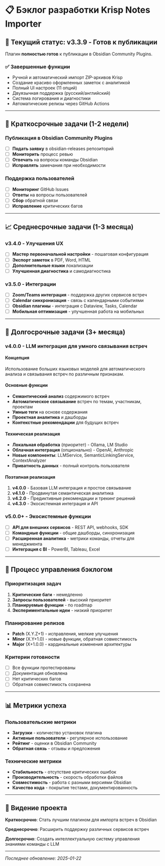 # 📋 Бэклог разработки Krisp Notes Importer

## 🎯 Текущий статус: v3.3.9 - Готов к публикации

Плагин **полностью готов** к публикации в Obsidian Community Plugins.

### ✅ Завершенные функции
- Ручной и автоматический импорт ZIP-архивов Krisp
- Создание красиво оформленных заметок с аналитикой
- Полный UI настроек (11 опций)
- Двуязычная поддержка (русский/английский)
- Система логирования и диагностики
- Автоматические релизы через GitHub Actions

---

## 🚀 Краткосрочные задачи (1-2 недели)

### Публикация в Obsidian Community Plugins
- [ ] **Подать заявку** в obsidian-releases репозиторий
- [ ] **Мониторить** процесс ревью
- [ ] **Отвечать** на вопросы команды Obsidian
- [ ] **Исправлять** замечания при необходимости

### Поддержка пользователей
- [ ] **Мониторинг** GitHub Issues
- [ ] **Ответы** на вопросы пользователей
- [ ] **Сбор** обратной связи
- [ ] **Исправление** критических багов

---

## 📈 Среднесрочные задачи (1-3 месяца)

### v3.4.0 - Улучшения UX
- [ ] **Мастер первоначальной настройки** - пошаговая конфигурация
- [ ] **Экспорт заметок** в PDF, Word, HTML
- [ ] **Дополнительные языки** локализации
- [ ] **Улучшенная диагностика** и самодиагностика

### v3.5.0 - Интеграции
- [ ] **Zoom/Teams интеграция** - поддержка других сервисов встреч
- [ ] **Calendar синхронизация** - связь с календарными событиями
- [ ] **Obsidian плагины** - интеграция с Dataview, Tasks, Calendar
- [ ] **Мобильная оптимизация** - улучшенная работа на мобильных

---

## 🤖 Долгосрочные задачи (3+ месяца)

### v4.0.0 - LLM интеграция для умного связывания встреч

#### Концепция
Использование больших языковых моделей для автоматического анализа и связывания встреч по различным признакам.

#### Основные функции
- **Семантический анализ** содержимого встреч
- **Автоматическое связывание** встреч по темам, участникам, проектам
- **Умные теги** на основе содержания
- **Проектная аналитика** и дашборды
- **Контекстные рекомендации** для будущих встреч

#### Техническая реализация
- **Локальная обработка** (приоритет) - Ollama, LM Studio
- **Облачная интеграция** (опционально) - OpenAI, Anthropic
- **Новые компоненты**: LLMService, SemanticLinkingService, ContextAnalyzer
- **Приватность данных** - полный контроль пользователя

#### Поэтапная реализация
1. **v4.0.0** - Базовая LLM интеграция и простое связывание
2. **v4.1.0** - Продвинутая семантическая аналитика
3. **v4.2.0** - Предиктивные рекомендации и трекинг решений
4. **v4.3.0** - Экосистемная интеграция и API

### v5.0.0+ - Экосистемные функции
- [ ] **API для внешних сервисов** - REST API, webhooks, SDK
- [ ] **Командные функции** - общие дашборды, синхронизация
- [ ] **Расширенная аналитика** - метрики команды, отчеты для менеджмента
- [ ] **Интеграция с BI** - PowerBI, Tableau, Excel

---

## 🔄 Процесс управления бэклогом

### Приоритизация задач
1. **Критические баги** - немедленно
2. **Запросы пользователей** - высокий приоритет
3. **Планируемые функции** - по roadmap
4. **Экспериментальные идеи** - низкий приоритет

### Планирование релизов
- **Patch** (X.Y.Z+1) - исправления, мелкие улучшения
- **Minor** (X.Y+1.0) - новые функции, обратная совместимость
- **Major** (X+1.0.0) - кардинальные изменения архитектуры

### Критерии готовности
- [ ] Все функции протестированы
- [ ] Документация обновлена
- [ ] Нет критических багов
- [ ] Обратная совместимость сохранена

---

## 📊 Метрики успеха

### Пользовательские метрики
- **Загрузки** - количество установок плагина
- **Активные пользователи** - регулярное использование
- **Рейтинг** - оценки в Obsidian Community
- **Обратная связь** - отзывы и предложения

### Технические метрики
- **Стабильность** - отсутствие критических ошибок
- **Производительность** - скорость обработки файлов
- **Совместимость** - работа с разными версиями Obsidian
- **Качество кода** - покрытие тестами, документированность

---

## 🎯 Видение проекта

**Краткосрочно**: Стать лучшим плагином для импорта встреч в Obsidian

**Среднесрочно**: Расширить поддержку различных сервисов встреч

**Долгосрочно**: Создать интеллектуальную систему управления знаниями команды с LLM

---

*Последнее обновление: 2025-01-22*
